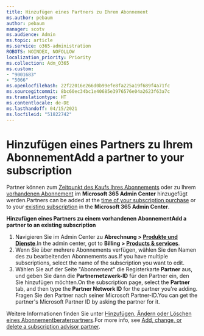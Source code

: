 ```yaml
---
title: Hinzufügen eines Partners zu Ihrem Abonnement
ms.author: pebaum
author: pebaum
manager: scotv
ms.audience: Admin
ms.topic: article
ms.service: o365-administration
ROBOTS: NOINDEX, NOFOLLOW
localization_priority: Priority
ms.collection: Adm_O365
ms.custom:
- "9001683"
- "5066"
ms.openlocfilehash: 22f22016e266d0b99efe8fa225a19f689f4a71fc
ms.sourcegitcommit: 8bc60ec34bc1e40685e3976576e04a2623f63a7c
ms.translationtype: HT
ms.contentlocale: de-DE
ms.lasthandoff: 04/15/2021
ms.locfileid: "51822742"
---
```

# <a name="add-a-partner-to-your-subscription"></a><span data-ttu-id="238e3-102">Hinzufügen eines Partners zu Ihrem Abonnement</span><span class="sxs-lookup"><span data-stu-id="238e3-102">Add a partner to your subscription</span></span>

<span data-ttu-id="238e3-103">Partner können zum [Zeitpunkt des Kaufs Ihres Abonnements](https://docs.microsoft.com/microsoft-365/admin/misc/add-partner?view=o365-worldwide#add-a-partner-at-the-time-of-purchase) oder zu Ihrem [vorhandenen Abonnement](https://docs.microsoft.com/microsoft-365/admin/misc/add-partner?view=o365-worldwide#add-a-partner-to-an-existing-subscription) im **Microsoft 365 Admin Center** hinzugefügt werden.</span><span class="sxs-lookup"><span data-stu-id="238e3-103">Partners can be added at the [time of your subscription purchase](https://docs.microsoft.com/microsoft-365/admin/misc/add-partner?view=o365-worldwide#add-a-partner-at-the-time-of-purchase) or to your [existing subscription](https://docs.microsoft.com/microsoft-365/admin/misc/add-partner?view=o365-worldwide#add-a-partner-to-an-existing-subscription) in the **Microsoft 365 Admin Center**.</span></span>

<span data-ttu-id="238e3-104">**Hinzufügen eines Partners zu einem vorhandenen Abonnement**</span><span class="sxs-lookup"><span data-stu-id="238e3-104">**Add a partner to an existing subscription**</span></span>

1. <span data-ttu-id="238e3-105">Navigieren Sie im Admin Center zu **Abrechnung > [Produkte und Dienste](https://go.microsoft.com/fwlink/p/?linkid=842054)**.</span><span class="sxs-lookup"><span data-stu-id="238e3-105">In the admin center, got to **Billing > [Products & services](https://go.microsoft.com/fwlink/p/?linkid=842054)**.</span></span> 
2. <span data-ttu-id="238e3-106">Wenn Sie über mehrere Abonnements verfügen, wählen Sie den Namen des zu bearbeitenden Abonnements aus.</span><span class="sxs-lookup"><span data-stu-id="238e3-106">If you have multiple subscriptions, select the name of the subscription you want to edit.</span></span> 
3. <span data-ttu-id="238e3-107">Wählen Sie auf der Seite "Abonnement" die Registerkarte **Partner** aus, und geben Sie dann die **Partnernetzwerk-ID** für den Partner ein, den Sie hinzufügen möchten.</span><span class="sxs-lookup"><span data-stu-id="238e3-107">On the subscription page, select the **Partner** tab, and then type the **Partner Network ID** for the partner you're adding.</span></span> <span data-ttu-id="238e3-108">Fragen Sie den Partner nach seiner Microsoft Partner-ID.</span><span class="sxs-lookup"><span data-stu-id="238e3-108">You can get the partner's Microsoft Partner ID by asking the partner for it.</span></span> 

<span data-ttu-id="238e3-109">Weitere Informationen finden Sie unter [Hinzufügen, Ändern oder Löschen eines Abonnementberaterpartners](https://docs.microsoft.com/microsoft-365/admin/misc/add-partner).</span><span class="sxs-lookup"><span data-stu-id="238e3-109">For more info, see [Add, change, or delete a subscription advisor partner](https://docs.microsoft.com/microsoft-365/admin/misc/add-partner).</span></span> 
